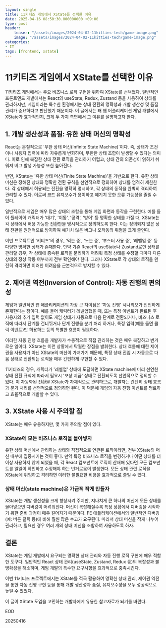 ```yaml
---
layout: single
title: 11키티즈 게임에서 XState를 선택한 이유
date: 2025-04-16 08:50:30.000000000 +09:00
type: post
header:
    teaser: "/assets/images/2024-04-02-11kitties-tech/game-image.png"
    image: "/assets/images/2024-04-02-11kitties-tech/game-image.png"
categories:
- IT
tags: [frontend, xstate]
---
```


# 11키티즈 게임에서 XState를 선택한 이유

11키티즈 게임에서는 주요 비즈니스 로직 구현을 위하여 XState를 선택했다. 일반적인 프론트엔드 개발에서는 React의 useState, Redux, Zustand 등을 사용하여 상태를 관리하지만, 게임이라는 특수한 환경에서는 상태 전환의 명확성과 개발 생산성 및 품질 관리가 중요하다고 판단했기 때문이다. 이 글에서는 왜 웹 어플리케이션 게임 개발에서 XState가 효과적인지, 크게 두 가지 측면에서 그 이유를 설명하고자 한다.

## 1. 개발 생산성과 품질: 유한 상태 머신의 명확성

React는 본질적으로 '무한 상태 머신(Infinite State Machine)'이다. 즉, 상태가 조건이나 사용자 입력에 따라 자유롭게 변화하며, 무한한 상태 조합이 발생할 수 있다는 의미다. 이로 인해 복잡한 상태 전환 로직을 관리하기 어렵고, 상태 간의 의존성이 얽히기 쉬워져 버그 발생 가능성 또한 높아진다.

반면, XState는 '유한 상태 머신(Finite State Machine)'을 기반으로 한다. 유한 상태 머신은 정해진 상태와 명확한 전환 규칙을 선언적으로 정의하여 상태를 엄격히 제한한다. 각 상태에서 허용되는 전환을 명확히 명시하고, 각 상태의 동작을 완벽히 격리하여 관리할 수 있다. 이로써 코드 유지보수가 용이하고 예기치 못한 오류 가능성을 줄일 수 있다.

일반적으로 게임은 매우 많은 상태의 조합을 통해 게임 화면과 동작을 구현한다. 예를 들어 플레이어 캐릭터가 '대기', '이동', '공격', '방어' 등 명확한 상태를 가질 때, XState는 각 상태에서 허용 가능한 전환만을 명시적으로 정의하도록 한다. 이는 정의되지 않은 상태 전환을 원천적으로 방지하여 예기치 않은 버그나 오작동의 위험을 크게 줄인다.

이번 프로젝트인 '키티즈'의 경우, '먹는 중', '노는 중', '부스터 사용 중', '레벨업 중' 등 다양한 명확한 상태가 존재한다. 만약 기존 React의 useState나 Zustand로만 상태를 관리할 경우, 각 상태에 종속된 로직을 분리하기 어려워 특정 상태를 수정할 때마다 다른 상태의 정상 작동 여부까지 전부 확인해야 한다. 그러나 XState로 각 상태의 로직을 완전히 격리하면 이러한 어려움을 근본적으로 방지할 수 있다.

## 2. 제어권 역전(Inversion of Control): 자동 진행의 편의성

게임과 일반적인 웹 애플리케이션의 가장 큰 차이점은 '자동 진행' 시나리오가 빈번하게 존재한다는 점이다. 예를 들어 캐릭터가 레벨업했을 때, 또는 특정 이벤트가 완료된 후 사용자의 추가 입력 없이도 게임 상태가 자동으로 다음 단계로 전환되거나, 비즈니스 로직에 따라서 단계를 건너뛰거나 단계 진행을 분기 처리 하거나, 특정 입력(예를 들면 클릭 이벤트)만 허용하는 등의 특별한 흐름이 필요하다.

이러한 자동 진행 흐름을 개발자가 수동적으로 직접 관리하는 것은 매우 복잡하고 번거로운 일이다. XState는 이런 상황에서 탁월한 장점을 발휘한다. 상태 흐름에 대한 제어권을 사용자가 아닌 XState의 머신이 가져가기 때문에, 특정 상태 진입 시 자동으로 다음 상태로 전환되는 로직을 매우 간편하게 구현할 수 있다.

11키티즈의 경우, 캐릭터가 '레벨업' 상태에 도달하면 XState machine에 미리 선언한 상태 전환 규칙에 따라서 필요시 '보상 지급' 상태로 전환되도록 선언적으로 정의할 수 있다. 이 자동화된 전환을 XState가 자체적으로 관리하므로, 개발자는 간단히 상태 흐름과 분기 처리를 선언적으로 정의하면 된다. 이 덕분에 게임의 자동 진행 이벤트를 명료하고 효율적으로 개발할 수 있다.

## 3. XState 사용 시 주의할 점

XState는 매우 유용하지만, 몇 가지 주의할 점이 있다.

### XState에 모든 비즈니스 로직을 몰아넣자

유한 상태 머신에서 관리하는 상태와 직접적으로 연관된 로직이라면, 전부 XState의 머신 내부에 집중시키는 것이 좋다. 만약 특정 비즈니스 로직을 변경하거나 어떤 상태를 더 이상 사용하지 않게 되었을 때, 각 React 컴포넌트에 로직이 산재해 있다면 모든 컴포넌트를 일일이 확인하고 수정해야 하는 번거로움이 발생한다. 모든 상태 관련 로직을 XState에 위임하고 격리하면 이러한 불필요한 비용을 효과적으로 줄일 수 있다.

### 상태 머신(state machine)은 가급적 작게 만들자

XState는 개발 생산성을 크게 향상시켜 주지만, 지나치게 큰 하나의 머신에 모든 상태를 몰아넣으면 디버깅이 어려워진다. 머신이 복잡해질수록 특정 상황에서 디버깅을 시작하기 위한 준비 과정이 매우 길어지기 때문이다. FE 애플리케이션에서의 일반적인 디버깅(예: 버튼 클릭 등)에 비해 훨씬 많은 수고가 요구된다. 따라서 상태 머신을 작게 나누어 관리하고, 필요한 경우 여러 개의 상태 머신을 조합하여 사용하도록 하자.

## 결론

XState는 게임 개발에서 요구되는 명확한 상태 관리와 자동 진행 로직 구현에 매우 적합한 도구다. 일반적인 React 상태 관리(useState, Zustand, Redux 등)의 복잡성과 불명확성을 해소하며, 게임 개발의 특수한 요구사항을 효과적으로 충족시킨다.

이번 11키티즈 프로젝트에서는 XState를 적극 활용하여 명확한 상태 관리, 제어권 역전을 통한 자동 진행 구현 등을 통해 개발 생산성과 품질, 유지보수성을 모두 성공적으로 높일 수 있었다.

이 글이 XState 도입을 고민하는 개발자에게 유용한 참고자료가 되기를 바란다.

EOD

20250416
